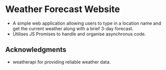 # Weather Forecast Website
- A simple web application allowing users to type in a location name and get the current weather along with a brief 3-day forecast.
- Utilises JS Promises to handle and organise asynchronus code.

## Acknowledgments
- weatherapi for providing reliable weather data.
